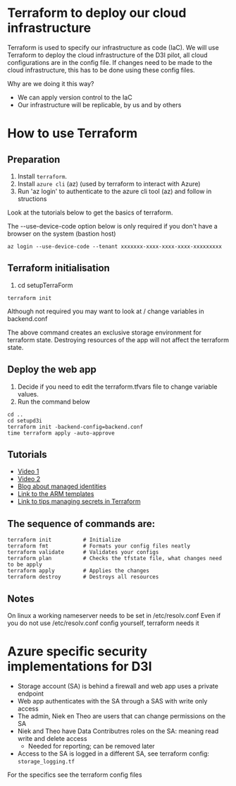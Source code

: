 # Terraform to deploy our cloud infrastructure

Terraform is used to specify our infrastructure as code (IaC). We will use Terraform to deploy the cloud infrastructure of the D3I pilot, all cloud configurations are in the config file. If changes need to be made to the cloud infrastructure, this has to be done using these config files.

Why are we doing it this way?

- We can apply version control to the IaC
- Our infrastructure will be replicable, by us and by others

# How to use Terraform

## Preparation

1. Install `terraform`. 
2. Install `azure cli` (az) (used by terraform to interact with Azure)
3. Run 'az login' to authenticate to the azure cli tool (az) and follow in structions

Look at the tutorials below to get the basics of terraform. 

The --use-device-code option below is only required if you don't have a browser on the system (bastion host)

    az login --use-device-code --tenant xxxxxxx-xxxx-xxxx-xxxx-xxxxxxxxx

## Terraform initialisation

1. cd setupTerraForm
```
terraform init
```

Although not required you may want to look at / change variables in backend.conf

The above command creates an exclusive storage environment for terraform state.
Destroying resources of the app will not affect the terraform state.

## Deploy the web app

1. Decide if you need to edit the terraform.tfvars file to change variable values.
2. Run the command below

```
cd ..
cd setupd3i
terraform init -backend-config=backend.conf
time terraform apply -auto-approve
```

## Tutorials

- [Video 1](https://www.youtube.com/watch?v=7xngnjfIlK4)
- [Video 2](https://www.youtube.com/watch?v=RTEgE2lcyk4)
- [Blog about managed identities](https://pontifex.dev/posts/terraform-azure-managed-identity/)
- [Link to the ARM templates](https://docs.microsoft.com/en-au/azure/templates/)
- [Link to tips managing secrets in Terraform](https://blog.gruntwork.io/a-comprehensive-guide-to-managing-secrets-in-your-terraform-code-1d586955ace1)

## The sequence of commands are:

```
terraform init          # Initialize
terraform fmt           # Formats your config files neatly
terraform validate      # Validates your configs
terraform plan          # Checks the tfstate file, what changes need to be apply
terraform apply         # Applies the changes
terraform destroy       # Destroys all resources
```

## Notes

On linux a working nameserver needs to be set in /etc/resolv.conf
Even if you do not use /etc/resolv.conf config yourself, terraform needs it


# Azure specific security implementations for D3I

- Storage account (SA) is behind a firewall and web app uses a private endpoint 
- Web app authenticates with the SA through a SAS with write only access
- The admin, Niek en Theo are users that can change permissions on the SA
- Niek and Theo have Data Contributres roles on the SA: meaning read write and delete access
    - Needed for reporting; can be removed later
- Access to the SA is logged in a different SA, see terraform config: `storage_logging.tf`

For the specifics see the terraform config files
